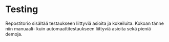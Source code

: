 # Testing
Repostitorio sisältää testaukseen liittyviä asioita ja kokeiluita. Kokoan tänne niin manuaali- kuin automaattitestaukseen liittyviä asioita sekä pieniä demoja.
